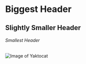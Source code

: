 # Biggest Header
## Slightly Smaller Header
###### Smallest Header

![Image of Yaktocat](https://octodex.github.com/images/yaktocat.png)
